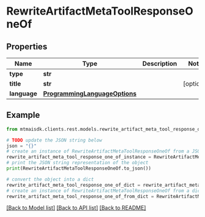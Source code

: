 # RewriteArtifactMetaToolResponseOneOf


## Properties

Name | Type | Description | Notes
------------ | ------------- | ------------- | -------------
**type** | **str** |  | 
**title** | **str** |  | [optional] 
**language** | [**ProgrammingLanguageOptions**](ProgrammingLanguageOptions.md) |  | 

## Example

```python
from mtmaisdk.clients.rest.models.rewrite_artifact_meta_tool_response_one_of import RewriteArtifactMetaToolResponseOneOf

# TODO update the JSON string below
json = "{}"
# create an instance of RewriteArtifactMetaToolResponseOneOf from a JSON string
rewrite_artifact_meta_tool_response_one_of_instance = RewriteArtifactMetaToolResponseOneOf.from_json(json)
# print the JSON string representation of the object
print(RewriteArtifactMetaToolResponseOneOf.to_json())

# convert the object into a dict
rewrite_artifact_meta_tool_response_one_of_dict = rewrite_artifact_meta_tool_response_one_of_instance.to_dict()
# create an instance of RewriteArtifactMetaToolResponseOneOf from a dict
rewrite_artifact_meta_tool_response_one_of_from_dict = RewriteArtifactMetaToolResponseOneOf.from_dict(rewrite_artifact_meta_tool_response_one_of_dict)
```
[[Back to Model list]](../README.md#documentation-for-models) [[Back to API list]](../README.md#documentation-for-api-endpoints) [[Back to README]](../README.md)


